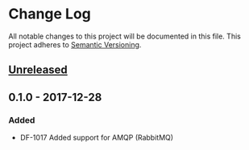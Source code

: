 # Change Log
All notable changes to this project will be documented in this file.
This project adheres to [Semantic Versioning](http://semver.org/).

## [Unreleased]

## 0.1.0 - 2017-12-28
### Added
- DF-1017 Added support for AMQP (RabbitMQ)

[Unreleased]: https://github.com/dreamfactorysoftware/df-pubsub/compare/0.1.0...HEAD
